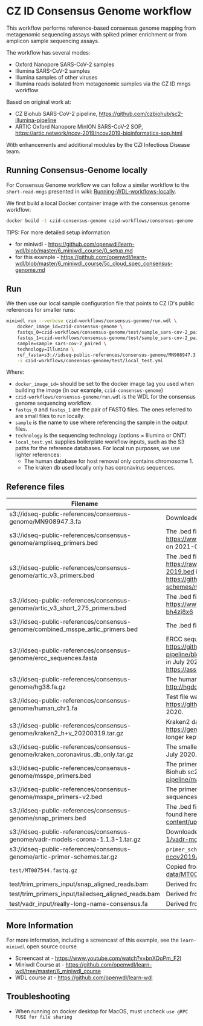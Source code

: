 # CZ ID Consensus Genome workflow

This workflow performs reference-based consensus genome mapping from metagenomic sequencing assays with spiked primer
enrichment or from amplicon sample sequencing assays.

The workflow has several modes:

- Oxford Nanopore SARS-CoV-2 samples
- Illumina SARS-CoV-2 samples
- Illumina samples of other viruses
- Illumina reads isolated from metagenomic samples via the CZ ID mngs workflow

Based on original work at:
- CZ Biohub SARS-CoV-2 pipeline, https://github.com/czbiohub/sc2-illumina-pipeline
- ARTIC Oxford Nanopore MinION SARS-CoV-2 SOP, https://artic.network/ncov-2019/ncov2019-bioinformatics-sop.html

With enhancements and additional modules by the CZI Infectious Disease team.

## Running Consensus-Genome locally

For Consensus Genome workflow we can follow a similar workflow to the `short-read-mngs` presented in wiki: [Running-WDL-workflows-locally](https://github.com/chanzuckerberg/czid-workflows/wiki/Running-WDL-workflows-locally).

We first build a local Docker container image with the consensus genome workflow:

```bash
docker build -t czid-consensus-genome czid-workflows/consensus-genome
```

TIPS: For more detailed setup information
 - for miniwdl - https://github.com/openwdl/learn-wdl/blob/master/6_miniwdl_course/0_setup.md
 - for this example - https://github.com/openwdl/learn-wdl/blob/master/6_miniwdl_course/5c_cloud_spec_consensus-genome.md 

## Run 

We then use our local sample configuration file that points to CZ ID's public references for smaller runs:

```bash
miniwdl run --verbose czid-workflows/consensus-genome/run.wdl \
    docker_image_id=czid-consensus-genome \
    fastqs_0=czid-workflows/consensus-genome/test/sample_sars-cov-2_paired_r1.fastq.gz \
    fastqs_1=czid-workflows/consensus-genome/test/sample_sars-cov-2_paired_r2.fastq.gz \
    sample=sample_sars-cov-2_paired \
    technology=Illumina \
    ref_fasta=s3://idseq-public-references/consensus-genome/MN908947.3.fa \
    -i czid-workflows/consensus-genome/test/local_test.yml
```

Where:

* `docker_image_id=` should be set to the docker image tag you used when building the image (in our example, `czid-consensus-genome`)
* `czid-workflows/consensus-genome/run.wdl` is the WDL for the consensus genome sequencing workflow.
* `fastqs_0` and `fastqs_1` are the pair of FASTQ files. The ones referred to are small files to run locally.
* `sample` is the name to use where referencing the sample in the output files.
* `technology` is the sequencing technology (options = Illumina or ONT)
* `local_test.yml` supplies boilerplate workflow inputs, such as the S3 paths for the reference databases. For local run purposes, we use lighter references:
  * The human database for host removal only contains chromosome 1.
  * The kraken db used locally only has coronavirus sequences.

## Reference files
Filename | Provenance
---------|-----------
s3://idseq-public-references/consensus-genome/MN908947.3.fa | Downloaded from https://www.ncbi.nlm.nih.gov/nuccore/MN908947 in July 2020
s3://idseq-public-references/consensus-genome/ampliseq_primers.bed | The .bed file was obtained from the Illumina Ampliseq protocol documentation https://www.illumina.com/products/by-brand/ampliseq/community-panels/sars-cov-2.html on 2021-01-26
s3://idseq-public-references/consensus-genome/artic_v3_primers.bed | The .bed file was obtained from the CZ Biohub sc2 pipeline repository: https://raw.githubusercontent.com/czbiohub/sc2-illumina-pipeline/master/data/nCoV-2019.bed in July 2020. The master file can be downloaded from ARTIC network here: https://github.com/artic-network/fieldbioinformatics/blob/master/test-data/primer-schemes/nCoV-2019/V3/nCoV-2019.bed
s3://idseq-public-references/consensus-genome/artic_v3_short_275_primers.bed | The .bed file was received from scientists at UCSF on 2021-03-11 and links to this protocol https://www.protocols.io/view/covid-19-artic-v3-illumina-library-construction-an-bh4zj8x6
s3://idseq-public-references/consensus-genome/combined_msspe_artic_primers.bed | The .bed file was obtained from scientists at the CZ Biohub on 2021-01-26.
s3://idseq-public-references/consensus-genome/ercc_sequences.fasta | ERCC sequence file was obtained from the CZ Biohub sc2 pipeline repository: https://github.com/czbiohub/sc2-illumina-pipeline/blob/cd37a25cdf3c0260d082bd0146daa5e192704893/data/ercc_sequences.fasta in July 2020. The initial sequences can be downloaded from ThermoFisher here: https://assets.thermofisher.com/TFS-Assets/LSG/manuals/ERCC92.zip
s3://idseq-public-references/consensus-genome/hg38.fa.gz | The human genome was downloaded from http://hgdownload.cse.ucsc.edu/goldenPath/hg38/bigZips/hg38.fa.gz in July 2020.
s3://idseq-public-references/consensus-genome/human_chr1.fa | Test file was obtained from the CZ Biohub sc2 pipeline repository: https://github.com/czbiohub/sc2-illumina-pipeline/blob/master/data/human_chr1.fa in July 2020.
s3://idseq-public-references/consensus-genome/kraken2_h+v_20200319.tar.gz | Kraken2 database of sars-cov-2 + human that was downloaded from https://genexa.ch/sars2-bioinformatics-resources/ in July 2020, however this resource is no longer kept up-to-date.
s3://idseq-public-references/consensus-genome/kraken_coronavirus_db_only.tar.gz | The smaller kraken2 database was taken from the CZ Biohub sc2 pipeline configuration in July 2020.
s3://idseq-public-references/consensus-genome/msspe_primers.bed | The primer .bed file was initially generated by scientists at CZ Biohub and was taken from the Biohub sc2 pipeline https://raw.githubusercontent.com/czbiohub/sc2-illumina-pipeline/master/data/SARS-COV-2_spikePrimers.bed in July 2020. 
s3://idseq-public-references/consensus-genome/msspe_primers-v2.bed | The primer .bed file was updated by scientists at CZ Biohub to flip the orientation of the primer sequences.
s3://idseq-public-references/consensus-genome/snap_primers.bed | The .bed file was obtained from the swift representatives in December 2020. It can also be found here https://swiftbiosci.com/wp-content/uploads/2020/09/sarscov2_v1_masterfile.txt.zip
s3://idseq-public-references/consensus-genome/vadr-models-corona-1.1.3-1.tar.gz | Downloaded from https://ftp.ncbi.nlm.nih.gov/pub/nawrocki/vadr-models/coronaviridae/1.2-1/vadr-models-corona-1.2-1.tar.gz on 2021-03-05
s3://idseq-public-references/consensus-genome/artic-primer-schemes.tar.gz | `primer_schemes` directory of https://github.com/artic-network/artic-ncov2019/commit/7e359dae37d894b40ae7e35c3582f14244ef4d36
`test/MT007544.fastq.gz` | Copied from https://github.com/artic-network/fieldbioinformatics/blob/master/test-data/MT007544/MT007544.fastq on 2021-03-06
test/trim_primers_input/snap_aligned_reads.bam | Derived from test/snap_top10k_R files\*
test/trim_primers_input/tailedseq_aligned_reads.bam | Derived from test/tailedseq_top10k_R\* files
test/vadr_input/really-long-name-consensus.fa | Derived from test/sample_sars-cov-2_paired_r\* files

## More Information

For more information, including a screencast of this example, see the `learn-miniwdl` open source course
- Screencast at - https://www.youtube.com/watch?v=bnXOoPm_F2I
- Miniwdl Course at - https://github.com/openwdl/learn-wdl/tree/master/6_miniwdl_course
- WDL course at - https://github.com/openwdl/learn-wdl

## Troubleshooting
* When running on docker desktop for MacOS, must uncheck `use gRPC FUSE for file sharing`
